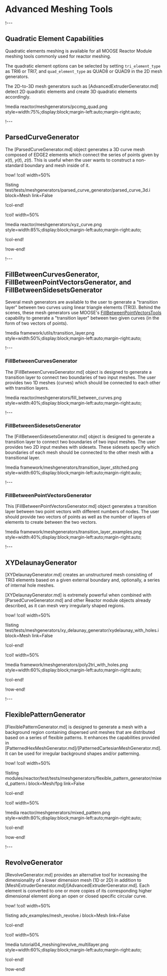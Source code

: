 # Advanced Meshing Tools

!---

## Quadratic Element Capabilities

 Quadratic elements meshing is available for all MOOSE Reactor Module meshing tools commonly used for reactor meshing.
 
 The quadratic element options can be selected by setting `tri_element_type` as TRI6 or TRI7, and `quad_element_type` as QUAD8 or QUAD9 in the 2D mesh generators.
 
 The 2D-to-3D mesh generators such as [AdvancedExtruderGenerator.md] detect 2D quadratic elements and create 3D quadratic elements accordingly.

!media reactor/meshgenerators/pccmg_quad.png
       style=width:75%;display:block;margin-left:auto;margin-right:auto;

!---

## ParsedCurveGenerator

The [ParsedCurveGenerator.md] object generates a 3D curve mesh composed of EDGE2 elements which connect the series of points given by $x(t)$, $y(t)$, $z(t)$. This is useful when the user wants to construct a non-standard boundary and mesh inside of it.

!row!
!col! width=50%

!listing test/tests/meshgenerators/parsed_curve_generator/parsed_curve_3d.i
         block=Mesh
         link=False

!col-end!

!col! width=50%

!media reactor/meshgenerators/xyz_curve.png
       style=width:85%;display:block;margin-left:auto;margin-right:auto;

!col-end!

!row-end!

!---

## FillBetweenCurvesGenerator, FillBetweenPointVectorsGenerator, and FillBetweenSidesetsGenerator

Several mesh generators are available to the user to generate a "transition layer" between two curves using linear triangle elements (TRI3). Behind the scenes, these mesh generators use MOOSE's [FillBetweenPointVectorsTools](FillBetweenPointVectorsTools.md) capability to generate a "transition layer" between two given curves (in the form of two vectors of points).

!media framework/utils/transition_layer.png
       style=width:50%;display:block;margin-left:auto;margin-right:auto;

!---

### FillBetweenCurvesGenerator

The [FillBetweenCurvesGenerator.md] object is designed to generate a transition layer to connect two boundaries of two input meshes. The user provides two 1D meshes (curves) which should be connected to each other with transition layers.

!media reactor/meshgenerators/fill_between_curves.png
       style=width:40%;display:block;margin-left:auto;margin-right:auto;

!---

### FillBetweenSidesetsGenerator

The [FillBetweenSidesetsGenerator.md] object is designed to generate a transition layer to connect two boundaries of two input meshes. The user provides two 2D input meshes with sidesets. These sidesets specify which boundaries of each mesh should be connected to the other mesh with a transitional layer.

!media framework/meshgenerators/transition_layer_stitched.png
       style=width:60%;display:block;margin-left:auto;margin-right:auto;

!---

### FillBetweenPointVectorsGenerator

This [FillBetweenPointVectorsGenerator.md] object generates a transition layer between two point vectors with different numbers of nodes. The user should provide two vectors of points as well as the number of layers of elements to create between the two vectors.

!media framework/meshgenerators/transition_layer_examples.png
       style=width:40%;display:block;margin-left:auto;margin-right:auto;

!---

## XYDelaunayGenerator

[XYDelaunayGenerator.md] creates an unstructured mesh consisting of TRI3 elements based on a given external boundary and, optionally, a series of internal hole meshes.

[XYDelaunayGenerator.md] is extremely powerful when combined with [ParsedCurveGenerator.md] and other Reactor module objects already described, as it can mesh very irregularly shaped regions.

!row!
!col! width=50%

!listing test/tests/meshgenerators/xy_delaunay_generator/xydelaunay_with_holes.i
         block=Mesh
         link=False

!col-end!

!col! width=50%

!media framework/meshgenerators/poly2tri_with_holes.png
       style=width:60%;display:block;margin-left:auto;margin-right:auto;

!col-end!

!row-end!

!---

## FlexiblePatternGenerator

[FlexiblePatternGenerator.md] is designed to generate a mesh with a background region containing dispersed unit meshes that are distributed based on a series of flexible patterns. It enhances the capabilities provided in [PatternedHexMeshGenerator.md]/[PatternedCartesianMeshGenerator.md]. It can be used for irregular background shapes and/or patterning.

!row!
!col! width=50%

!listing modules/reactor/test/tests/meshgenerators/flexible_pattern_generator/mixed_pattern.i
         block=Mesh/fpg
         link=False

!col-end!

!col! width=50%

!media reactor/meshgenerators/mixed_pattern.png
       style=width:80%;display:block;margin-left:auto;margin-right:auto;


!col-end!

!row-end!

!---

## RevolveGenerator

[RevolveGenerator.md] provides an alternative tool for increasing the dimensionality of a lower dimension mesh (1D or 2D) in addition to [MeshExtruderGenerator.md]/[AdvancedExtruderGenerator.md]. Each element is converted to one or more copies of its corresponding higher dimensional element along an open or closed specific circular curve.

!row!
!col! width=50%

!listing adv_examples/mesh_revolve.i
         block=Mesh
         link=False

!col-end!

!col! width=50%

!media tutorial04_meshing/revolve_multillayer.png
       style=width:60%;display:block;margin-left:auto;margin-right:auto;

!col-end!

!row-end!
